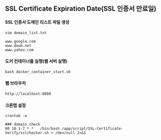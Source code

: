 ## SSL Certificate Expiration Date(SSL 인증서 만료일)

#### SSL 인증서 도메인 리스트 파일 생성
```
vim domain_list.txt
```
```
www.google.com
www.daum.net
www.yahoo.com
```

#### 도커 컨테이너를 실행(웹 서버 실행)
```
bash docker_container_start.sh
```

#### 웹 브라우저
```
http://localhost:8080
```

#### 크론탭 설정
```
crontab -e
```
```
### domain check
00 10 1-7 * *	/bin/bash /app/script/SSL-Certificate-Verify/sslchecker.sh > /dev/null 2>&1
```
